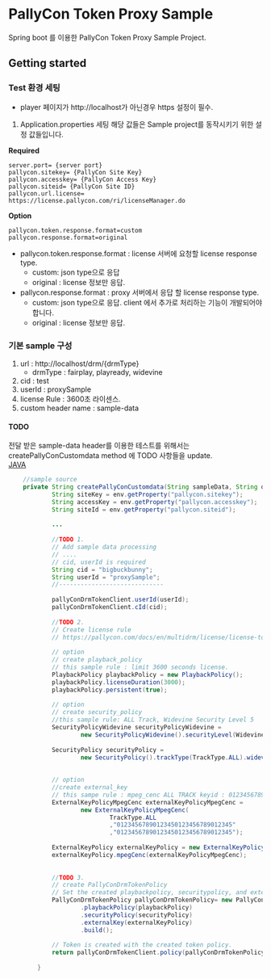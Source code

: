 # PallyCon Token Proxy Sample
Spring boot 를 이용한 PallyCon Token Proxy Sample Project.
## Getting started
### Test 환경 세팅
- player 페이지가 http://localhost가 아닌경우 https 설정이 필수.
1. Application.properties 세팅
해당 값들은 Sample project를 동작시키기 위한 설정 값들입니다.

**Required**
```
server.port= {server port} 
pallycon.sitekey= {PallyCon Site Key}
pallycon.accesskey= {PallyCon Access Key}
pallycon.siteid= {PallyCon Site ID}
pallycon.url.license= https://license.pallycon.com/ri/licenseManager.do
```

**Option**
```
pallycon.token.response.format=custom
pallycon.response.format=original
```
- pallycon.token.response.format : license 서버에 요청할 license response type.
    - custom: json type으로 응답
    - original : license 정보만 응답.
- pallycon.response.format : proxy 서버에서 응답 할 license response type.
    - custom: json type으로 응답. client 에서 추가로 처리하는 기능이 개발되어야 합니다.
    - original : license 정보만 응답.

### 기본 sample 구성
1. url : http://localhost/drm/{drmType} 
    - drmType : fairplay, playready, widevine  
2. cid : test  
3. userId : proxySample  
4. license Rule : 3600초 라이센스.
5. custom header name : sample-data 

#### TODO
전달 받은 sample-data header를 이용한 테스트를 위해서는 createPallyConCustomdata method 에 TODO 사항들을 update.  
[JAVA](/src/main/java/com/pallycon/sample/service/SampleService.java)  

```java
    //sample source
    private String createPallyConCustomdata(String sampleData, String drmType) throws Exception {
            String siteKey = env.getProperty("pallycon.sitekey");
            String accessKey = env.getProperty("pallycon.accesskey");
            String siteId = env.getProperty("pallycon.siteid");
    
            ...
    
            //TODO 1.
            // Add sample data processing
            // ....
            // cid, userId is required
            String cid = "bigbuckbunny";
            String userId = "proxySample";
            //-----------------------------
    
            pallyConDrmTokenClient.userId(userId);
            pallyConDrmTokenClient.cId(cid);
    
            //TODO 2.
            // Create license rule
            // https://pallycon.com/docs/en/multidrm/license/license-token/#license-policy-json
            
            // option
            // create playback_policy
            // this sample rule : limit 3600 seconds license.
            PlaybackPolicy playbackPolicy = new PlaybackPolicy();
            playbackPolicy.licenseDuration(3000);
            playbackPolicy.persistent(true);
            
            // option
            // create security_policy
            //this sample rule: ALL Track, Widevine Security Level 5
            SecurityPolicyWidevine securityPolicyWidevine = 
                    new SecurityPolicyWidevine().securityLevel(WidevineSecurityLevel.HW_SECURE_ALL);
            
            SecurityPolicy securityPolicy = 
                    new SecurityPolicy().trackType(TrackType.ALL).widevine(securityPolicyWidevine);
    
            
            // option
            //create external_key
            // this sampe rule : mpeg_cenc ALL TRACK keyid : 01234567890123450123456789012345, key: 01234567890123450123456789012345
            ExternalKeyPolicyMpegCenc externalKeyPolicyMpegCenc = 
                    new ExternalKeyPolicyMpegCenc(
                            TrackType.ALL
                            ,"01234567890123450123456789012345"
                            ,"01234567890123450123456789012345");
            
            ExternalKeyPolicy externalKeyPolicy = new ExternalKeyPolicy();
            externalKeyPolicy.mpegCenc(externalKeyPolicyMpegCenc);
            
    
            //TODO 3.
            // create PallyConDrmTokenPolicy
            // Set the created playbackpolicy, securitypolicy, and externalkey.
            PallyConDrmTokenPolicy pallyConDrmTokenPolicy= new PallyConDrmTokenPolicy.PolicyBuilder()
                    .playbackPolicy(playbackPolicy)
                    .securityPolicy(securityPolicy)
                    .externalKey(externalKeyPolicy)
                    .build();
    
            // Token is created with the created token policy.
            return pallyConDrmTokenClient.policy(pallyConDrmTokenPolicy).execute();
    
        }

```

